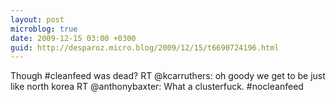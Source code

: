 ```yaml
---
layout: post
microblog: true
date: 2009-12-15 03:00 +0300
guid: http://desparoz.micro.blog/2009/12/15/t6690724196.html
---
```

Though #cleanfeed was dead? RT @kcarruthers: oh goody we get to be just like north korea RT @anthonybaxter: What a clusterfuck. #nocleanfeed
